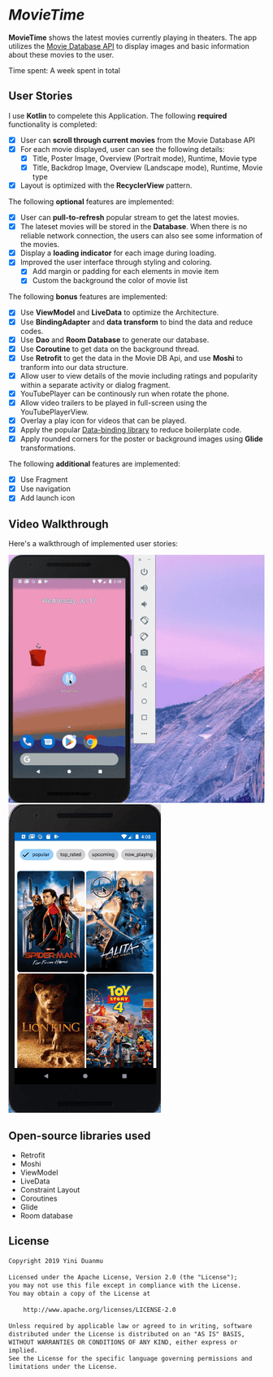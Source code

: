 # *MovieTime*

**MovieTime** shows the latest movies currently playing in theaters. The app utilizes the [Movie Database API](https://developers.themoviedb.org/3/movies/get-movie-details) to display images and basic information about these movies to the user.

Time spent: A week spent in total

## User Stories

I use **Kotlin** to compelete this Application. The following **required** functionality is completed:

* [X] User can **scroll through current movies** from the Movie Database API
* [X] For each movie displayed, user can see the following details:
  * [X] Title, Poster Image, Overview (Portrait mode), Runtime, Movie type
  * [X] Title, Backdrop Image, Overview (Landscape mode), Runtime, Movie type
* [X] Layout is optimized with the **RecyclerView** pattern.

The following **optional** features are implemented:

* [X] User can **pull-to-refresh** popular stream to get the latest movies.
* [X] The lateset movies will be stored in the **Database**. When there is no reliable network connection, the users can also see some information of the movies.
* [X] Display a **loading indicator** for each image during loading.
* [X] Improved the user interface through styling and coloring.
    * [X] Add margin or padding for each elements in movie item
    * [X] Custom the background the color of movie list

The following **bonus** features are implemented:

* [X] Use **ViewModel** and **LiveData** to optimize the Architecture.
* [X] Use **BindingAdapter** and **data transform** to bind the data and reduce codes.
* [X] Use **Dao** and **Room Database** to generate our database.
* [X] Use **Coroutine** to get data on the background thread.
* [X] Use **Retrofit** to get the data in the Movie DB Api, and use **Moshi** to tranform into our data structure.
* [X] Allow user to view details of the movie including ratings and popularity within a separate activity or dialog fragment.
* [X] YouTubePlayer can be continously run when rotate the phone. 
* [X] Allow video trailers to be played in full-screen using the YouTubePlayerView.
* [X] Overlay a play icon for videos that can be played.
* [X] Apply the popular [Data-binding library](https://developer.android.com/topic/libraries/data-binding) to reduce boilerplate code.
* [X] Apply rounded corners for the poster or background images using **Glide** transformations.

The following **additional** features are implemented:

* [X] Use Fragment
* [X] Use navigation
* [X] Add launch icon

## Video Walkthrough

Here's a walkthrough of implemented user stories:

![Video Walkthrough 1](show_MovieTime.gif)
![Video Walkthrough 2](show_MovieTime_grid.gif)

## Open-source libraries used

- Retrofit
- Moshi
- ViewModel
- LiveData
- Constraint Layout
- Coroutines
- Glide
- Room database

## License

    Copyright 2019 Yini Duanmu

    Licensed under the Apache License, Version 2.0 (the "License");
    you may not use this file except in compliance with the License.
    You may obtain a copy of the License at

        http://www.apache.org/licenses/LICENSE-2.0

    Unless required by applicable law or agreed to in writing, software
    distributed under the License is distributed on an "AS IS" BASIS,
    WITHOUT WARRANTIES OR CONDITIONS OF ANY KIND, either express or implied.
    See the License for the specific language governing permissions and
    limitations under the License.